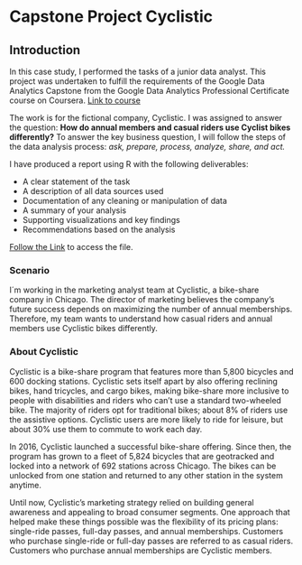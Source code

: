 # Capstone Project Cyclistic


## Introduction 

In this case study, I performed the tasks of a junior data analyst. This project was undertaken to fulfill the requirements of the Google Data Analytics Capstone from the Google Data Analytics Professional Certificate course on Coursera. [Link to course](https://www.coursera.org/professional-certificates/google-data-analytics?)

The work is for the fictional company, Cyclistic. I was assigned to answer the question: **How do annual members and casual riders use Cyclist bikes differently?**
To answer the key business question, I will follow the steps of the data analysis process: *ask, prepare, process, analyze, share, and act.*

I have produced a report using R with the following deliverables:
- A clear statement of the task
- A description of all data sources used
- Documentation of any cleaning or manipulation of data
- A summary of your analysis
- Supporting visualizations and key findings
- Recommendations based on the analysis
  
 [Follow the Link](#) to access the file.

### Scenario

I´m working in the marketing analyst team at Cyclistic, a bike-share company in Chicago. The director of marketing believes the company’s future success depends on maximizing the number of annual memberships. Therefore, my team wants to understand how casual riders and annual members use Cyclistic bikes differently.

### About Cyclistic

Cyclistic is a bike-share program that features more than 5,800 bicycles and 600 docking stations. Cyclistic sets itself apart by also offering reclining bikes, hand tricycles, and cargo bikes, making bike-share more inclusive to people with disabilities and riders who can’t use a standard two-wheeled bike. The majority of riders opt for traditional bikes; about 8% of riders use the assistive options. Cyclistic users are more likely to ride for leisure, but about 30% use them to commute to work each day.

In 2016, Cyclistic launched a successful bike-share offering. Since then, the program has grown to a fleet of 5,824 bicycles that are geotracked and locked into a network of 692 stations across Chicago. The bikes can be unlocked from one station and returned to any other station in the system anytime.

Until now, Cyclistic’s marketing strategy relied on building general awareness and appealing to broad consumer segments. One approach that helped make these things possible was the flexibility of its pricing plans: single-ride passes, full-day passes, and annual memberships. Customers who purchase single-ride or full-day passes are referred to as casual riders. Customers who purchase annual memberships are Cyclistic members.

